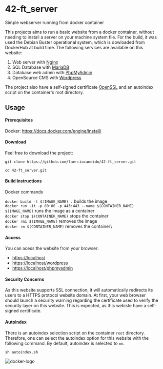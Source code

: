 # 42-ft_server

Simple webserver running from docker container

  This projects aims to run a basic website from a docker container, without needing to install a server on your machine system file. For the build, it was used the Debian Buster operational system, which is dowloaded from DockerHub at build time. The following services are available on this website:
  
1. Web server with [Nginx](https://www.nginx.com/)
2. SQL Database with [MariaDB](https://www.mariadb.org/)
3. Database web admin with [PhpMyAdmin](https://www.phpmyadmin.net/)
4. OpenSource CMS with [Wordpress](https://www.wordpress.com/)

The project also have a self-signed certificate [OpenSSL](https://www.openssl.org/) and an autoindex script on the container's root directory.

## Usage

#### Prerequisites

Docker: https://docs.docker.com/engine/install/

#### Download
Feel free to download the project:
```
git clone https://github.com/laerciocandido/42-ft_server.git
```

```
cd 42-ft_server.git
```

#### Build Instructions

Docker commands

`docker build -t $(IMAGE_NAME) .` builds the image\
`docker run -it -p 80:80 -p 443:443 --name $(CONTAINER_NAME) $(IMAGE_NAME)` runs the image as a container\
`docker stop $(CONTAINER_NAME)` stops the container\
`docker rmi $(IMAGE_NAME)` removes the image\
`docker rm $(CONTAINER_NAME)` removes the container\

#### Access

You can acess the website from your browser:

- <https://localhost>
- <https://localhost/wordpress>
- <https://localhost/phpmyadmin>

#### Security Concerns
As this website supports SSL connection, it will automatically redirects its users to a HTTPS protocol website domain. At first, your web browser should launch a security warning regarding the certificate used to verify the security layer on this website. This is expected, as this webiste have a self-signed certificate.

#### Autoindex

 There is an autoindex selection script on the container `root` directory. Therefore, one can select the autoindex option for this website with the following command. By default, autoindex is selected to `on`.

    sh autoindex.sh
    

![docker-logo](https://user-images.githubusercontent.com/56961723/85928195-716b5780-b8ab-11ea-940e-6fb29546fb25.png)
